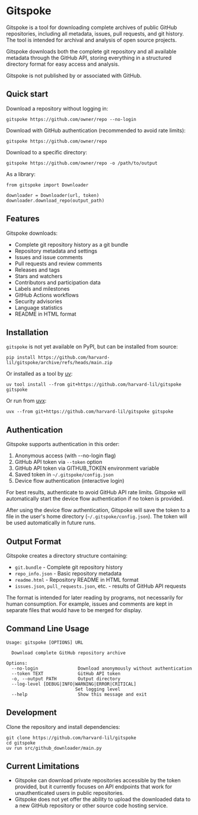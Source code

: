 Gitspoke
========

Gitspoke is a tool for downloading complete archives of public GitHub repositories, including all metadata, issues, pull requests, and git history. The tool is intended for archival and analysis of open source projects.

Gitspoke downloads both the complete git repository and all available metadata through the GitHub API, storing everything in a structured directory format for easy access and analysis.

Gitspoke is not published by or associated with GitHub.

Quick start
------------

Download a repository without logging in:

```
gitspoke https://github.com/owner/repo --no-login
```

Download with GitHub authentication (recommended to avoid rate limits):

```
gitspoke https://github.com/owner/repo
```

Download to a specific directory:

```
gitspoke https://github.com/owner/repo -o /path/to/output
```

As a library:

```
from gitspoke import Downloader

downloader = Downloader(url, token)
downloader.download_repo(output_path)
```

Features
--------

Gitspoke downloads:

* Complete git repository history as a git bundle
* Repository metadata and settings
* Issues and issue comments
* Pull requests and review comments
* Releases and tags
* Stars and watchers
* Contributors and participation data
* Labels and milestones
* GitHub Actions workflows
* Security advisories
* Language statistics
* README in HTML format

Installation
------------

`gitspoke` is not yet available on PyPI, but can be installed from source:

```
pip install https://github.com/harvard-lil/gitspoke/archive/refs/heads/main.zip
```

Or installed as a tool by [uv](https://docs.astral.sh/uv/):

```
uv tool install --from git+https://github.com/harvard-lil/gitspoke gitspoke
```

Or run from [uvx](https://docs.astral.sh/uv/):

```
uvx --from git+https://github.com/harvard-lil/gitspoke gitspoke
```

Authentication
-------------

Gitspoke supports authentication in this order:

1. Anonymous access (with --no-login flag)
3. GitHub API token via `--token` option
2. GitHub API token via GITHUB_TOKEN environment variable
4. Saved token in `~/.gitspoke/config.json`
5. Device flow authentication (interactive login)

For best results, authenticate to avoid GitHub API rate limits. Gitspoke will automatically start the device flow authentication if no token is provided.

After using the device flow authentication, Gitspoke will save the token to a file in the user's home directory (`~/.gitspoke/config.json`). The token will be used automatically in future runs.

Output Format
------------

Gitspoke creates a directory structure containing:

* `git.bundle` - Complete git repository history
* `repo_info.json` - Basic repository metadata
* `readme.html` - Repository README in HTML format
* `issues.json`, `pull_requests.json`, etc. - results of GitHub API requests

The format is intended for later reading by programs, not necessarily for human consumption.
For example, issues and comments are kept in separate files that would have to be merged
for display.

Command Line Usage
-----------------

```
Usage: gitspoke [OPTIONS] URL

  Download complete GitHub repository archive

Options:
  --no-login               Download anonymously without authentication
  --token TEXT             GitHub API token
  -o, --output PATH        Output directory
  --log-level [DEBUG|INFO|WARNING|ERROR|CRITICAL]
                          Set logging level
  --help                   Show this message and exit
```

Development
-----------

Clone the repository and install dependencies:

```
git clone https://github.com/harvard-lil/gitspoke
cd gitspoke
uv run src/github_downloader/main.py
```

Current Limitations
------------------

* Gitspoke can download private repositories accessible by the token provided, but it currently
  focuses on API endpoints that work for unauthenticated users in public repositories.
* Gitspoke does not yet offer the ability to upload the downloaded data to a new GitHub repository
  or other source code hosting service.